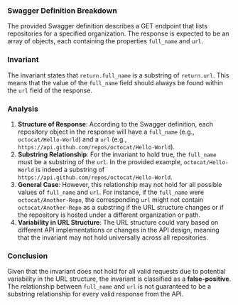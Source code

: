 ### Swagger Definition Breakdown
The provided Swagger definition describes a GET endpoint that lists repositories for a specified organization. The response is expected to be an array of objects, each containing the properties `full_name` and `url`.

### Invariant
The invariant states that `return.full_name` is a substring of `return.url`. This means that the value of the `full_name` field should always be found within the `url` field of the response.

### Analysis
1. **Structure of Response**: According to the Swagger definition, each repository object in the response will have a `full_name` (e.g., `octocat/Hello-World`) and a `url` (e.g., `https://api.github.com/repos/octocat/Hello-World`). 
2. **Substring Relationship**: For the invariant to hold true, the `full_name` must be a substring of the `url`. In the provided example, `octocat/Hello-World` is indeed a substring of `https://api.github.com/repos/octocat/Hello-World`.
3. **General Case**: However, this relationship may not hold for all possible values of `full_name` and `url`. For instance, if the `full_name` were `octocat/Another-Repo`, the corresponding `url` might not contain `octocat/Another-Repo` as a substring if the URL structure changes or if the repository is hosted under a different organization or path.
4. **Variability in URL Structure**: The URL structure could vary based on different API implementations or changes in the API design, meaning that the invariant may not hold universally across all repositories.

### Conclusion
Given that the invariant does not hold for all valid requests due to potential variability in the URL structure, the invariant is classified as a **false-positive**. The relationship between `full_name` and `url` is not guaranteed to be a substring relationship for every valid response from the API.
